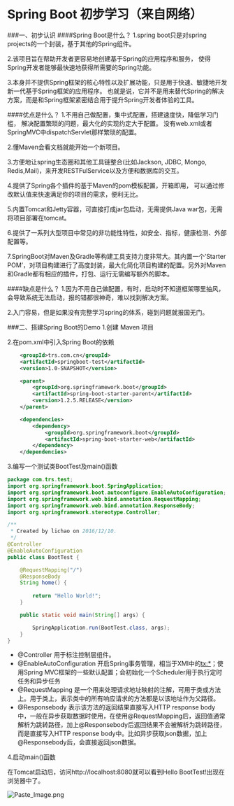 # Spring Boot 初步学习（来自网络）
###一、初步认识
####Spring Boot是什么？
1.spring boot只是对spring projects的一个封装，基于其他的Spring组件。  

2.该项目旨在帮助开发者更容易地创建基于Spring的应用程序和服务， 使得Spring开发者能够最快速地获得所需要的Spring功能。  

3.本身并不提供Spring框架的核心特性以及扩展功能，只是用于快速、敏捷地开发新一代基于Spring框架的应用程序。 也就是说，它并不是用来替代Spring的解决方案，而是和Spring框架紧密结合用于提升Spring开发者体验的工具。  

####优点是什么？
1.不用自己做配置，集中式配置，搭建速度快，降低学习门槛， 解决配置繁琐的问题，最大化的实现约定大于配置。 没有web.xml或者SpringMVC中dispatchServlet那样繁琐的配置。  

2.懂Maven会看文档就能开始一个新项目。

3.方便地让spring生态圈和其他工具链整合(比如Jackson, JDBC, Mongo, Redis,Mail)，来开发RESTFulService以及方便和数据库的交互。

4.提供了Spring各个插件的基于Maven的pom模板配置，开箱即用， 可以通过修改默认值来快速满足你的项目的需求，便利无比。

5.内置Tomcat和Jetty容器，可直接打成jar包启动，无需提供Java war包，无需将项目部署在tomcat。

6.提供了一系列大型项目中常见的非功能性特性，如安全、指标，健康检测、外部配置等。

7.SpringBoot对Maven及Gradle等构建工具支持力度非常大。其内置一个’Starter POM’，对项目构建进行了高度封装，最大化简化项目构建的配置。另外对Maven 和Gradle都有相应的插件，打包、运行无需编写额外的脚本。  

####缺点是什么？
1.因为不用自己做配置，有时，启动时不知道框架哪里抽风， 会导致系统无法启动，报的错都很神奇，难以找到解决方案。

2.入门容易，但是如果没有完整学习spring的体系，碰到问题就报国无门。

###二、搭建Spring Boot的Demo
1.创建 Maven 项目  

2.在pom.xml中引入Spring Boot的依赖 

```xml
    <groupId>trs.com.cn</groupId>
    <artifactId>springboot-test</artifactId>
    <version>1.0-SNAPSHOT</version>

    <parent>
        <groupId>org.springframework.boot</groupId>
        <artifactId>spring-boot-starter-parent</artifactId>
        <version>1.2.5.RELEASE</version>
    </parent>

    <dependencies>
        <dependency>
            <groupId>org.springframework.boot</groupId>
            <artifactId>spring-boot-starter-web</artifactId>
        </dependency>
    </dependencies>
```
3.编写一个测试类BootTest及main()函数  



```java
package com.trs.test;
import org.springframework.boot.SpringApplication;
import org.springframework.boot.autoconfigure.EnableAutoConfiguration;
import org.springframework.web.bind.annotation.RequestMapping;
import org.springframework.web.bind.annotation.ResponseBody;
import org.springframework.stereotype.Controller;

/**
 * Created by lichao on 2016/12/10.
 */
@Controller
@EnableAutoConfiguration
public class BootTest {

    @RequestMapping("/")
    @ResponseBody
    String home() {
    
        return "Hello World!";
    }

    public static void main(String[] args) {

        SpringApplication.run(BootTest.class, args);
    }
}
```
* @Controller 用于标注控制层组件。  
* @EnableAutoConfiguration 开启Spring事务管理，相当于XMl中的<tx:*>；使用Spring MVC框架的一些默认配置；会初始化一个Scheduler用于执行定时任务和异步任务
* @RequestMapping 是一个用来处理请求地址映射的注解，可用于类或方法上。用于类上，表示类中的所有响应请求的方法都是以该地址作为父路径。
* @Responsebody 表示该方法的返回结果直接写入HTTP response body中，一般在异步获取数据时使用，在使用@RequestMapping后，返回值通常解析为跳转路径，加上@Responsebody后返回结果不会被解析为跳转路径，而是直接写入HTTP response body中。比如异步获取json数据，加上@Responsebody后，会直接返回json数据。  

4.启动main()函数  

在Tomcat启动后，访问http://localhost:8080就可以看到Hello BootTest!出现在浏览器中了。  


![Paste_Image.png](http://upload-images.jianshu.io/upload_images/3946479-8743a9a0c9da7e57.png?imageMogr2/auto-orient/strip%7CimageView2/2/w/1240)
